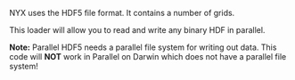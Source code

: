NYX uses the HDF5 file format. It contains a number of grids. 

This loader will allow you to read and write any binary HDF in parallel.

**Note:** Parallel HDF5 needs a parallel file system for writing out data. This code will **NOT** work in Parallel on Darwin which does not have a parallel file system!